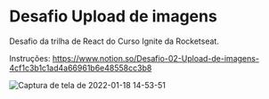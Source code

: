 # Desafio Upload de imagens

Desafio da trilha de React do Curso Ignite da Rocketseat.

Instruções: https://www.notion.so/Desafio-02-Upload-de-imagens-4cf1c3b1c1ad4a66961b6e48558cc3b8

![Captura de tela de 2022-01-18 14-53-51](https://user-images.githubusercontent.com/83431609/149992003-8381f124-e5ed-4133-81ed-761e107e1025.png)
